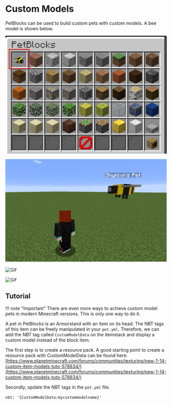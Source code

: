 # Custom Models

PetBlocks can be used to build custom pets with custom models. A bee model is shown below.

![Gif](assets/custom-textures-bee-inventory.png)

![Gif](assets/custom-textures-bee-flying.png)

![Gif](assets/bee-gif-1.gif)

![Gif](assets/bee-gif-2.gif)

## Tutorial

!!! note "Important"
    There are even more ways to achieve custom model pets in modern Minecraft versions. This is only one way to do it.

A pet in PetBlocks is an Armorstand with an item on its head. The NBT tags of this item can be freely manipulated in your ``pet.yml``. 
Therefore, we can add the NBT tag called ``CustomModelData`` on the itemstack and display a custom model instead of the block item.

The first step is to create a resource pack. A good starting point to create a resource pack with CustomModelData can be found here:
[https://www.planetminecraft.com/forums/communities/texturing/new-1-14-custom-item-models-tuto-578834/](https://www.planetminecraft.com/forums/communities/texturing/new-1-14-custom-item-models-tuto-578834/)

Secondly, update the NBT tags in the ``pet.yml`` file.

```nbt: '{CustomModelData:mycustommodelname}'```
